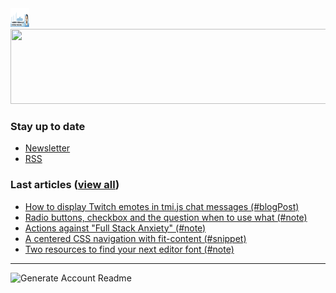 <img alt width="30" height="30" src="https://raw.githubusercontent.com/stefanjudis/stefanjudis/main/screenshot.png">

<div align="left">
  <img src="https://raw.githubusercontent.com/stefanjudis/stefanjudis/main/headline.svg" width="800" height="120">
</div>

### Stay up to date

- [Newsletter](https://www.stefanjudis.com/newsletter/)
- [RSS](https://www.stefanjudis.com/feeds/)

### Last articles ([view all](https://www.stefanjudis.com/blog/))

<!-- BLOG-POST-LIST:START -->
- [How to display Twitch emotes in tmi.js chat messages (#blogPost)](https://www.stefanjudis.com/blog/how-to-display-twitch-emotes-in-tmi-js-chat-messages/)
- [Radio buttons, checkbox and the question when to use what (#note)](https://www.stefanjudis.com/notes/radio-buttons-checkbox-and-the-question-when-to-use-what/)
- [Actions against "Full Stack Anxiety" (#note)](https://www.stefanjudis.com/notes/actions-against-full-stack-anxiety/)
- [A centered CSS navigation with fit-content (#snippet)](https://www.stefanjudis.com/snippets/a-centered-css-navigation-with-fit-content/)
- [Two resources to find your next editor font (#note)](https://www.stefanjudis.com/notes/two-resources-to-find-your-next-editor-font/)
<!-- BLOG-POST-LIST:END -->

---

![Generate Account Readme](https://github.com/stefanjudis/stefanjudis/workflows/Generate%20Account%20Readme/badge.svg)
